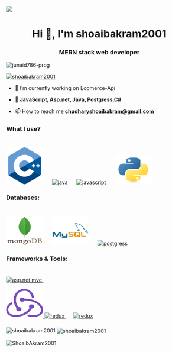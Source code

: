 <img src="https://geekflare.com/wp-content/uploads/2022/10/Heres-What-it-Means-to-Be-a-Full-Stack-Developer.jpeg" />
<h1 align="center">Hi 👋, I'm shoaibakram2001</h1>
<h3 align="center">MERN stack web developer</h3>

<p align="left"> <img src="https://komarev.com/ghpvc/?username=junaid786-prog&label=Profile%20views&color=0e75b6&style=flat" alt="junaid786-prog" /> </p>

<p align="left"> <a href="https://github.com/ryo-ma/github-profile-trophy"><img src="https://github-profile-trophy.vercel.app/?username=shoaibakram2001" alt="shoaibakram2001" /></a> </p>

- 🔭 I’m currently working on Ecomerce-Api

- 💬 **JavaScript, Asp.net, Java, Postgress,C#**

- 📫 How to reach me **chudharyshoaibakram@gmail.com**


<h3 align="left">What I use?</h3>
<h1>   </h1>

<a href="https://www.w3schools.com/cpp/" target="_blank" rel="noreferrer"> <img src="https://raw.githubusercontent.com/devicons/devicon/master/icons/cplusplus/cplusplus-original.svg" alt="cplusplus" width="100" height="100"/> </a>&nbsp;&nbsp;&nbsp;&nbsp;<a href="https://www.w3schools.com/cpp/" target="_blank" rel="noreferrer"> <img src="https://cdn-icons-png.flaticon.com/512/226/226777.png" alt="java" width="100" height="100"/> </a>&nbsp;&nbsp;&nbsp;&nbsp;<a href="https://developer.mozilla.org/en-US/docs/Web/JavaScript" target="_blank" rel="noreferrer"> <img src="https://i.blogs.es/4e5c86/650_1000_node/1366_2000.jpeg" alt="javascript" width="100" height="90"/> </a>&nbsp;&nbsp;&nbsp;&nbsp;<a href="https://www.python.org" target="_blank" rel="noreferrer"> <img src="https://raw.githubusercontent.com/devicons/devicon/master/icons/python/python-original.svg" alt="python" width="100" height="80"/> </a>
<h3 align="left">Databases:</h3>
<h1>   </h1>
<a href="https://www.mongodb.com/" target="_blank" rel="noreferrer"> <img src="https://raw.githubusercontent.com/devicons/devicon/master/icons/mongodb/mongodb-original-wordmark.svg" alt="mongodb" width="100" height="80"/> </a> &nbsp;&nbsp;&nbsp;&nbsp;<a href="https://www.mysql.com/" target="_blank" rel="noreferrer"> <img src="https://raw.githubusercontent.com/devicons/devicon/master/icons/mysql/mysql-original-wordmark.svg" alt="mysql" width="100" height="80"/> </a>
&nbsp;&nbsp;&nbsp;&nbsp;<a href="https://www.mysql.com/" target="_blank" rel="noreferrer"> <img src="https://upload.wikimedia.org/wikipedia/commons/thumb/2/29/Postgresql_elephant.svg/1200px-Postgresql_elephant.svg.png" alt="postgress" width="100" height="70"/> </a>

<h3 align="left">Frameworks & Tools:</h3>
<h1>   </h1>

 <a href="https://learn.microsoft.com/en-us/aspnet/" target="_blank" rel="noreferrer"> <img src="https://upload.wikimedia.org/wikipedia/commons/thumb/e/ee/.NET_Core_Logo.svg/768px-.NET_Core_Logo.svg.png" alt="asp.net mvc" width="100" height="80"/> </a> &nbsp;&nbsp;&nbsp;&nbsp;

 <a href="https://redux.js.org" target="_blank" rel="noreferrer"> <img src="https://raw.githubusercontent.com/devicons/devicon/master/icons/redux/redux-original.svg" alt="redux" width="100" height="80"/> </a>
 <a href="https://redux.js.org" target="_blank" rel="noreferrer"> <img src="https://inapp.com/wp-content/uploads/elementor/thumbs/express-js-01-1-q05uw85vt1jqloiy5k82sfy7tgvysgt1uqld8slsbc.png" alt="redux" width="200" height="80"/> </a>
 &nbsp;&nbsp;&nbsp;&nbsp; 
 <a href="https://redux.js.org" target="_blank" rel="noreferrer"> <img src="https://www.docker.com/wp-content/uploads/2022/03/Moby-logo.png" alt="redux" width="100" height="80"/> </a>
 
 <h3> </h3>
<p><img align="left" src="https://github-readme-stats.vercel.app/api/top-langs?username=shoaibakram2001&show_icons=true&locale=en&layout=compact" alt="shoaibakram2001" /></p>

<p>&nbsp;<img align="center" src="https://github-readme-stats.vercel.app/api?username=shoaibakram2001&show_icons=true&locale=en" alt="shoaibakram2001" /></p>

<p><img align="center" src="https://github-readme-streak-stats.herokuapp.com/?user=shoaibakram2001&" alt="ShoaibAkram2001" /></p>
